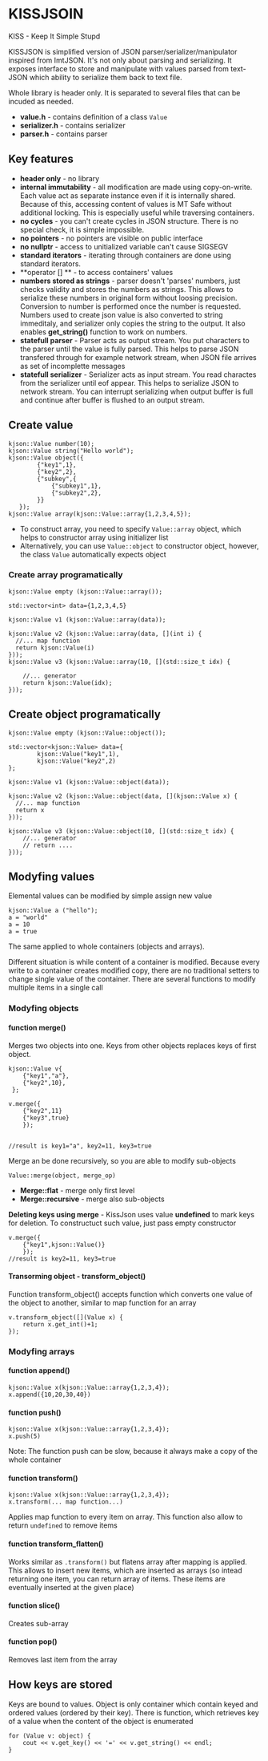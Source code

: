 # KISSJSOIN 

KISS - Keep It Simple Stupd

KISSJSON is simplified version of JSON parser/serializer/manipulator inspired from ImtJSON. It's not only about parsing and serializing. It exposes interface to store and manipulate with values parsed from text-JSON which ability to serialize them back to text file.

Whole library is header only. It is separated to several files that can be incuded as
needed.

* **value.h** - contains definition of a class  `Value`
* **serializer.h** - contains serializer
* **parser.h** - contains parser

## Key features

* **header only** - no library
* **internal immutability** - all modification are made using copy-on-write. Each value act as separate instance even if it is internally shared. Because of this, accessing content of values is MT Safe without additional locking. This is especially useful while traversing containers. 
* **no cycles** - you can't create cycles in JSON structure. There is no special check, it is simple impossible.
* **no pointers** - no pointers are visible on public interface
* **no nullptr** - access to unitialized variable can't cause SIGSEGV
* **standard iterators** - iterating through containers are done using standard iterators. 
* **operator [] ** - to access containers' values
* **numbers stored as strings** - parser doesn't 'parses' numbers, just checks validity and stores the numbers as strings. This allows to serialize these numbers in original form without loosing precision. Conversion to number is performed once the number is requested. Numbers used to create json value is also converted to string immeditaly, and serializer only copies the string to the output. It also enables **get_string()** function to work on numbers.
* **statefull parser** - Parser acts as output stream. You put characters to the parser until the value is fully parsed. This helps to parse JSON transfered through for example network stream, when JSON file arrives as set of incomplette messages
* **statefull serializer** - Serializer acts as input stream. You read charactes from the serializer until eof appear. This helps to serialize JSON to network stream. You can interrupt serializing when output buffer is full and continue after buffer is flushed to an output stream.

## Create value

```
kjson::Value number(10);
kjson::Value string("Hello world");
kjson::Value object({
        {"key1",1},
        {"key2",2},
        {"subkey",{
            {"subkey1",1},
            {"subkey2",2},
        }}
   });
kjson::Value array(kjson::Value::array{1,2,3,4,5});
```

- To construct array, you need to specify `Value::array` object, which helps to constructor array using initializer list
- Alternatively, you can use `Value::object` to constructor object, however, the class `Value` automatically expects object


### Create array programatically 

```
kjson::Value empty (kjson::Value::array());

std::vector<int> data={1,2,3,4,5}

kjson::Value v1 (kjson::Value::array(data));

kjson::Value v2 (kjson::Value::array(data, [](int i) {
  //... map function
  return kjson::Value(i)
}));
kjson::Value v3 (kjson::Value::array(10, [](std::size_t idx) {

    //... generator
    return kjson::Value(idx);
}));

```

## Create object programatically

```
kjson::Value empty (kjson::Value::object());

std::vector<kjson::Value> data={
        kjson::Value("key1",1),
        kjson::Value("key2",2)
};

kjson::Value v1 (kjson::Value::object(data));

kjson::Value v2 (kjson::Value::object(data, [](kjson::Value x) {
  //... map function
  return x
}));

kjson::Value v3 (kjson::Value::object(10, [](std::size_t idx) {
    //... generator
    // return ....
}));

```

## Modyfing values

Elemental values can be modified by simple assign new value

```
kjson::Value a ("hello");
a = "world"
a = 10
a = true
```

The same applied to whole containers (objects and arrays). 

Different situation is while content of a container is modified. Because every write to a container creates modified copy, there are no traditional setters to change single value
of the container. There are several functions to modify multiple items in a single call

### Modyfing objects

#### function merge()

Merges two objects into one. Keys from other objects replaces keys of first object. 

```
kjson::Value v{
    {"key1","a"},
    {"key2",10},
 };
 
v.merge({
    {"key2",11}
    {"key3",true}
    });
    
    
//result is key1="a", key2=11, key3=true
```

Merge an be done recursively, so you are able to modify sub-objects

`Value::merge(object, merge_op)`

- **Merge::flat** - merge only first level
- **Merge::recursive** - merge also sub-objects

**Deleting keys using merge** - KissJson uses value **undefined** to mark keys for deletion. To constructuct such value, just pass empty constructor


```
v.merge({
    {"key1",kjson::Value()}
    });
//result is key2=11, key3=true
```

#### Transorming object - transform_object()

Function transform_object() accepts function which converts one value of the object to another, similar to map function for an array

```
v.transform_object([](Value x) {
    return x.get_int()+1;
});

```
### Modyfing arrays

#### function append()

```
kjson::Value x(kjson::Value::array{1,2,3,4});
x.append({10,20,30,40})
```

#### function push()

```
kjson::Value x(kjson::Value::array{1,2,3,4});
x.push(5)
```

Note: The function push can be slow, because it always make a copy of the whole container

#### function transform()

```
kjson::Value x(kjson::Value::array{1,2,3,4});
x.transform(... map function...)
```

Applies map function to every item on array. This function also allow to return `undefined` to remove items

#### function transform_flatten()

Works similar as `.transform()` but flatens array after mapping is applied. This allows to insert new items, which are inserted as arrays (so intead returning one item, you can return array of items. These items are eventually inserted at the given place)

#### function slice()

Creates sub-array

#### function pop()

Removes last item from the array


## How keys are stored

Keys are bound to values. Object is only container which contain keyed and ordered values (ordered by their key). There is function, which retrieves key of a value when the content of the object is enumerated

```
for (Value v: object) {
    cout << v.get_key() << '=' << v.get_string() << endl;
}
```



